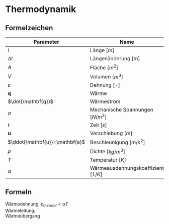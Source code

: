 # Thermodynamik
## Formelzeichen
| Parameter|Name |
|---|---|
| $l$| Länge [$m$]|
| $\Delta l$| Längenänderung [$m$]|
| $A$| Fläche [$m^2$]|
| $V$| Volumen [$m^3$]|
| $\varepsilon$| Dehnung [-] |
| $\mathbf{q}$|Wärme |
| $\dot{\mathbf{q}}$|Wärmestrom |
| $\sigma$| Mechanische Spannungen [$N/m^2$] |
| $t$| Zeit [$s$] |
| $\mathbf{u}$| Verschiebung [$m$] |
| $\ddot{\mathbf{u}}=\mathbf{a}$| Beschleunigung [$m/s^2$] |
| $\rho$| Dichte [$kg/m^3$]|
| $T$| Temperatur [$K$] |
| $\alpha$| Wärmeausdehnungskoeffizient [$1/K$] |


## Formeln
Wärmedehnung: $\varepsilon_{thermal}=\alpha T$\
Wärmeleitung: \
Wärmeübergang 

